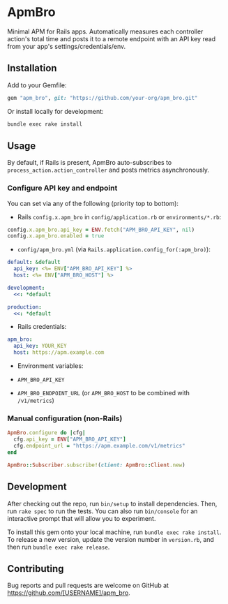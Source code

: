 # ApmBro

Minimal APM for Rails apps. Automatically measures each controller action's total time and posts it to a remote endpoint with an API key read from your app's settings/credentials/env.

## Installation

Add to your Gemfile:

```ruby
gem "apm_bro", git: "https://github.com/your-org/apm_bro.git"
```

Or install locally for development:

```bash
bundle exec rake install
```

## Usage

By default, if Rails is present, ApmBro auto-subscribes to `process_action.action_controller` and posts metrics asynchronously.

### Configure API key and endpoint

You can set via any of the following (priority top to bottom):

- Rails `config.x.apm_bro` in `config/application.rb` or `environments/*.rb`:

```ruby
config.x.apm_bro.api_key = ENV.fetch("APM_BRO_API_KEY", nil)
config.x.apm_bro.enabled = true
```

- `config/apm_bro.yml` (via `Rails.application.config_for(:apm_bro)`):

```yml
default: &default
  api_key: <%= ENV["APM_BRO_API_KEY"] %>
  host: <%= ENV["APM_BRO_HOST"] %>

development:
  <<: *default

production:
  <<: *default
```

- Rails credentials:

```yaml
apm_bro:
  api_key: YOUR_KEY
  host: https://apm.example.com
```

- Environment variables:

- `APM_BRO_API_KEY`
- `APM_BRO_ENDPOINT_URL` (or `APM_BRO_HOST` to be combined with `/v1/metrics`)

### Manual configuration (non-Rails)

```ruby
ApmBro.configure do |cfg|
  cfg.api_key = ENV["APM_BRO_API_KEY"]
  cfg.endpoint_url = "https://apm.example.com/v1/metrics"
end

ApmBro::Subscriber.subscribe!(client: ApmBro::Client.new)
```

## Development

After checking out the repo, run `bin/setup` to install dependencies. Then, run `rake spec` to run the tests. You can also run `bin/console` for an interactive prompt that will allow you to experiment.

To install this gem onto your local machine, run `bundle exec rake install`. To release a new version, update the version number in `version.rb`, and then run `bundle exec rake release`.

## Contributing

Bug reports and pull requests are welcome on GitHub at https://github.com/[USERNAME]/apm_bro.

